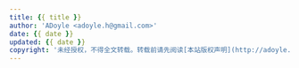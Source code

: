 ```yaml
---
title: {{ title }}
author: 'ADoyle <adoyle.h@gmail.com>'
date: {{ date }}
updated: {{ date }}
copyright: '未经授权，不得全文转载。转载前请先阅读[本站版权声明](http://adoyle.me/copyright)'
---
```



